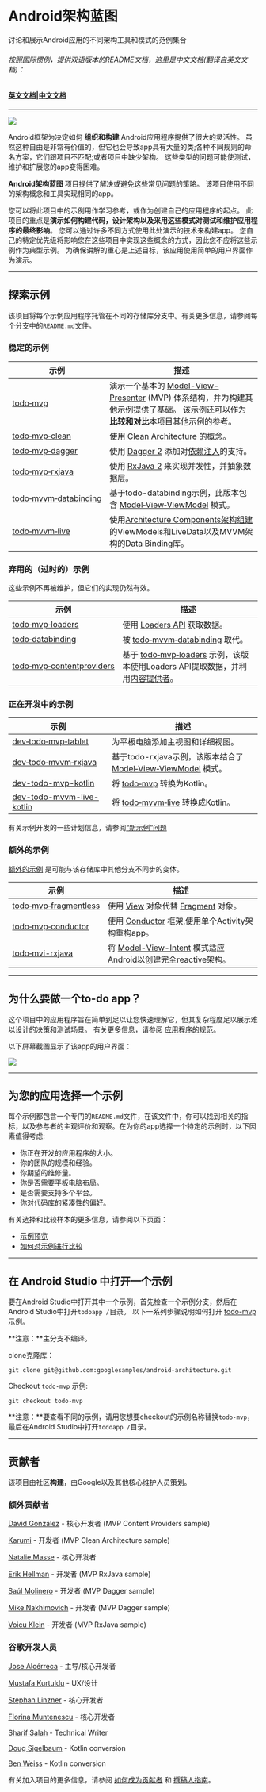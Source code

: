 # Android架构蓝图
讨论和展示Android应用的不同架构工具和模式的范例集合

###### 按照国际惯例，提供双语版本的README文档，这里是中文文档(翻译自英文文档)：

#### [英文文档]()|[中文文档]()

----

<img src="https://github.com/googlesamples/android-architecture/wiki/images/aab-logo.png"/>

Android框架为决定如何 **组织和构建** Android应用程序提供了很大的灵活性。 虽然这种自由是非常有价值的，但它也会导致app具有大量的类;各种不同规则的命名方案，它们跟项目不匹配;或者项目中缺少架构。 这些类型的问题可能使测试，维护和扩展您的app变得困难。

**Android架构蓝图** 项目提供了解决或避免这些常见问题的策略。 该项目使用不同的架构概念和工具实现相同的app。

您可以将此项目中的示例用作学习参考，或作为创建自己的应用程序的起点。 此项目的重点是**演示如何构建代码，设计架构以及采用这些模式对测试和维护应用程序的最终影响**。 您可以通过许多不同方式使用此处演示的技术来构建app。 您自己的特定优先级将影响您在这些项目中实现这些概念的方式，因此您不应将这些示例作为典型示例。 为确保讲解的重心是上述目标，该应用使用简单的用户界面作为演示。

----

## 探索示例

该项目将每个示例应用程序托管在不同的存储库分支中。有关更多信息，请参阅每个分支中的`README.md`文件。

### 稳定的示例
示例 | 描述
-|-
[todo‑mvp](https://github.com/googlesamples/android-architecture/tree/todo-mvp/) | 演示一个基本的 [Model-View-Presenter](https://en.wikipedia.org/wiki/Model%E2%80%93view%E2%80%93presenter) (MVP) 体系结构，并为构建其他示例提供了基础。 该示例还可以作为**比较和对比**本项目其他示例的参考。
[todo‑mvp‑clean](https://github.com/googlesamples/android-architecture/tree/todo-mvp-clean/) | 使用 [Clean Architecture](https://8thlight.com/blog/uncle-bob/2012/08/13/the-clean-architecture.html) 的概念。
[todo‑mvp‑dagger](https://github.com/googlesamples/android-architecture/tree/todo-mvp-dagger/) |使用 [Dagger 2](https://google.github.io/dagger/) 添加对[依赖注入](https://en.wikipedia.org/wiki/Dependency_injection)的支持。
[todo‑mvp‑rxjava](https://github.com/googlesamples/android-architecture/tree/todo-mvp-rxjava/) | 使用 [RxJava 2](https://github.com/ReactiveX/RxJava) 来实现并发性，并抽象数据层。
[todo‑mvvm‑databinding](https://github.com/googlesamples/android-architecture/tree/todo-mvvm-databinding/) | 基于todo-databinding示例，此版本包含 [Model‑View‑ViewModel](https://en.wikipedia.org/wiki/Model%E2%80%93view%E2%80%93viewmodel) 模式。
[todo‑mvvm‑live](https://github.com/googlesamples/android-architecture/tree/todo-mvvm-live/) | 使用[Architecture Components架构组建](https://developer.android.google.cn/topic/libraries/architecture/index.html) 的ViewModels和LiveData以及MVVM架构的Data Binding库。


### 弃用的（过时的）示例

这些示例不再被维护，但它们的实现仍然有效。

示例 | 描述
-|-
[todo‑mvp‑loaders](https://github.com/googlesamples/android-architecture/tree/deprecated-todo-mvp-loaders/) | 使用 [Loaders API](https://developer.android.google.cn/guide/components/loaders.html) 获取数据。
[todo‑databinding](https://github.com/googlesamples/android-architecture/tree/deprecated-todo-databinding/) | 被 [todo‑mvvm‑databinding](https://github.com/googlesamples/android-architecture/tree/todo-mvvm-databinding/) 取代。 
[todo‑mvp‑contentproviders](https://github.com/googlesamples/android-architecture/tree/deprecated-todo-mvp-contentproviders/) | 基于 [todo‑mvp‑loaders](https://github.com/googlesamples/android-architecture/tree/deprecated-todo-mvp-loaders/) 示例，该版本使用Loaders API提取数据，并利用[内容提供者](https://developer.android.google.cn/guide/topics/providers/content-providers.html)。

### 正在开发中的示例

| 示例 | 描述 |
| ------------- | ------------- |
| [dev‑todo‑mvp‑tablet](https://github.com/googlesamples/android-architecture/tree/dev-todo-mvp-tablet/) | 为平板电脑添加主视图和详细视图。 |
| [dev‑todo‑mvvm‑rxjava](https://github.com/googlesamples/android-architecture/tree/dev-todo-mvvm-rxjava/) | 基于todo-rxjava示例，该版本结合了 [Model‑View‑ViewModel](https://en.wikipedia.org/wiki/Model%E2%80%93view%E2%80%93viewmodel) 模式。|
| [dev-todo-mvp-kotlin](https://github.com/googlesamples/android-architecture/tree/dev-todo-mvp-kotlin/) | 将 [todo‑mvp](https://github.com/googlesamples/android-architecture/tree/todo-mvp/) 转换为Kotlin。 |
| [dev-todo-mvvm-live-kotlin](https://github.com/googlesamples/android-architecture/tree/dev-todo-mvvm-live-kotlin/) | 将 [todo‑mvvm‑live](https://github.com/googlesamples/android-architecture/tree/todo-mvvm-live/) 转换成Kotlin。|

有关示例开发的一些计划信息，请参阅[“新示例”问题](https://github.com/googlesamples/android-architecture/issues?q=is%3Aissue+is%3Aopen+label%3A%22New+sample%22)

### 额外的示例

[额外的示例](https://github.com/googlesamples/android-architecture/wiki/External-samples) 是可能与该存储库中其他分支不同步的变体。

| 示例 | 描述 |
| ------------- | ------------- |
| [todo‑mvp‑fragmentless](https://github.com/Syhids/android-architecture/tree/todo-mvp-fragmentless) | 使用 [View](https://developer.android.google.cn/reference/android/view/View.html) 对象代替 [Fragment](https://developer.android.google.cn/reference/android/app/Fragment.html) 对象。|
| [todo‑mvp‑conductor](https://github.com/grepx/android-architecture/tree/todo-mvp-conductor) | 使用 [Conductor](https://github.com/bluelinelabs/Conductor) 框架,使用单个Activity架构重构app。 |
| [todo‑mvi-rxjava](https://github.com/oldergod/android-architecture/tree/todo-mvi-rxjava) | 将 [Model-View-Intent](https://cycle.js.org/model-view-intent.html) 模式适应Android以创建完全reactive架构。 |

----

## 为什么要做一个to-do app？

这个项目中的应用程序旨在简单到足以让您快速理解它，但其复杂程度足以展示难以设计的决策和测试场景。 有关更多信息，请参阅 [应用程序的规范](https://github.com/googlesamples/android-architecture/wiki/To-do-app-specification)。

以下屏幕截图显示了该app的用户界面：

<img src="https://github.com/googlesamples/android-architecture/wiki/images/tasks2.png"/>

----

## 为您的应用选择一个示例

每个示例都包含一个专门的`README.md`文件，在该文件中，你可以找到相关的指标，以及参与者的主观评价和观察。在为你的app选择一个特定的示例时，以下因素值得考虑:

* 你正在开发的应用程序的大小。
* 你的团队的规模和经验。
* 你期望的维修量。
* 你是否需要平板电脑布局。
* 是否需要支持多个平台。
* 你对代码库的紧凑性的偏好。

有关选择和比较样本的更多信息，请参阅以下页面：

* [示例预览](https://github.com/googlesamples/android-architecture/wiki/Samples-at-a-glance)
* [如何对示例进行比较](https://github.com/googlesamples/android-architecture/wiki/How-to-compare-samples)

----

## 在 Android Studio 中打开一个示例

要在Android Studio中打开其中一个示例，首先检查一个示例分支，然后在Android Studio中打开`todoapp /`目录。 以下一系列步骤说明如何打开 [todo-mvp](https://github.com/googlesamples/android-architecture/tree/todo-mvp) 示例。

**注意：**主分支不编译。

clone克隆库：

    git clone git@github.com:googlesamples/android-architecture.git

Checkout `todo-mvp` 示例:

    git checkout todo-mvp


**注意：**要查看不同的示例，请用您想要checkout的示例名称替换`todo-mvp`，最后在Android Studio中打开`todoapp /`目录。

----

## 贡献者

该项目由社区**构建**，由Google以及其他核心维护人员策划。

### 额外贡献者

[David González](http://github.com/malmstein) - 核心开发者 (MVP Content Providers sample)

[Karumi](http://github.com/Karumi) - 开发者 (MVP Clean Architecture sample)

[Natalie Masse](http://github.com/freewheelnat) - 核心开发者

[Erik Hellman](https://github.com/ErikHellman) - 开发者 (MVP RxJava sample)

[Saúl Molinero](https://github.com/saulmm) - 开发者 (MVP Dagger sample)

[Mike Nakhimovich](https://github.com/digitalbuddha) - 开发者 (MVP Dagger sample)

[Voicu Klein](https://github.com/kleinsenberg) - 开发者 (MVP RxJava sample)

### 谷歌开发人员

[Jose Alcérreca](http://github.com/JoseAlcerreca) - 主导/核心开发者

[Mustafa Kurtuldu](https://github.com/mustafa-x) - UX/设计

[Stephan Linzner](http://github.com/slinzner) - 核心开发者

[Florina Muntenescu](https://github.com/florina-muntenescu) - 核心开发者

[Sharif Salah](https://github.com/sharifsalah) - Technical Writer

[Doug Sigelbaum](https://github.com/DougSig) - Kotlin conversion

[Ben Weiss](https://github.com/keyboardsurfer) - Kotlin conversion

有关加入项目的更多信息，请参阅 [如何成为贡献者](https://github.com/googlesamples/android-architecture/blob/master/CONTRIBUTING.md) 和 [撰稿人指南](https：//github.com/googlesamples/android-architecture/wiki/Contributions)。
